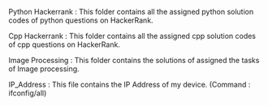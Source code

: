 Python Hackerrank : This folder contains all the assigned python solution codes of python questions on HackerRank.

Cpp Hackerrank : This folder contains all the assigned cpp solution codes of cpp questions on HackerRank.

Image Processing : This folder contains the solutions of assigned the tasks of Image processing.

IP_Address : This file contains the IP Address of my device. (Command : ifconfig/all)
